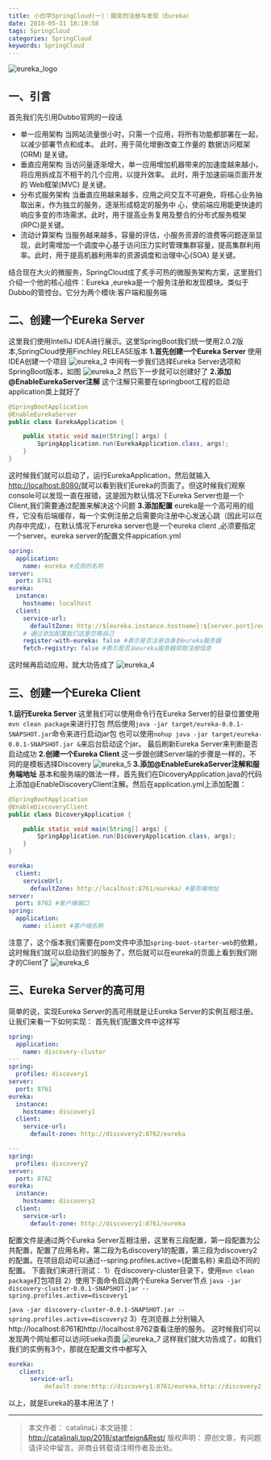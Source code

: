 ```yaml
---
title: 小白学SpringCloud(一)：服务的注册与发现（Eureka）
date: 2018-05-31 18:19:58
tags: SpringCloud
categories: SpringCloud
keywords: SpringCloud
---
```


![eureka_logo](http://ou3np1yz4.bkt.clouddn.com/eureka_logo1.jpg)

<!--more-->

## 一、引言
首先我们先引用Dubbo官网的一段话

- 单一应用架构
    当网站流量很小时，只需一个应用，将所有功能都部署在一起，以减少部署节点和成本。
    此时，用于简化增删改查工作量的 数据访问框架(ORM) 是关键。
- 垂直应用架构
    当访问量逐渐增大，单一应用增加机器带来的加速度越来越小，将应用拆成互不相干的几个应用，以提升效率。
    此时，用于加速前端页面开发的 Web框架(MVC) 是关键。
- 分布式服务架构
    当垂直应用越来越多，应用之间交互不可避免，将核心业务抽取出来，作为独立的服务，逐渐形成稳定的服务中 心，使前端应用能更快速的响应多变的市场需求。此时，用于提高业务复用及整合的分布式服务框架(RPC)是关键。
- 流动计算架构
当服务越来越多，容量的评估，小服务资源的浪费等问题逐渐显现，此时需增加一个调度中心基于访问压力实时管理集群容量，提高集群利用率。此时，用于提高机器利用率的资源调度和治理中心(SOA) 是关键。

结合现在大火的微服务，SpringCloud成了炙手可热的微服务架构方案，这里我们介绍一个他的核心组件：Eureka ,eureka是一个服务注册和发现模块。类似于Dubbo的管控台。它分为两个模块:客户端和服务端

## 二、创建一个Eureka Server
这里我们使用IntelliJ IDEA进行展示。这里SpringBoot我们统一使用2.0.2版本,SpringCloud使用Finchley.RELEASE版本
**1.首先创建一个Eureka Server**
使用IDEA创建一个项目
![eureka_2](http://ou3np1yz4.bkt.clouddn.com/eureka_2.jpg)
中间有一步我们选择Eureka Server选项和SpringBoot版本，如图
![eureka_2](http://ou3np1yz4.bkt.clouddn.com/eureka_3.jpg)
然后下一步就可以创建好了
**2.添加@EnableEurekaServer注解**
这个注解只需要在springboot工程的启动application类上就好了
``` java
@SpringBootApplication
@EnableEurekaServer
public class EurekaApplication {

    public static void main(String[] args) {
        SpringApplication.run(EurekaApplication.class, args);
    }
}
```
这时候我们就可以启动了，运行EurekaApplication，然后就输入[http://localhost:8080/](http://localhost:8080/)就可以看到我们Eureka的页面了。但这时候我们观察console可以发现一直在报错，这是因为默认情况下Eureka Server也是一个Client,我们需要通过配置来解决这个问题
**3.添加配置**
eureka是一个高可用的组件，它没有后端缓存，每一个实例注册之后需要向注册中心发送心跳（因此可以在内存中完成），在默认情况下erureka server也是一个eureka client ,必须要指定一个server。eureka server的配置文件appication.yml
``` yml
spring:
  application:
    name: eureka #应用的名称
server:
  port: 8761
eureka:
  instance:
    hostname: localhost
  client:
    service-url:
      defaultZone: http://${eureka.instance.hostname}:${server.port}/eureka/
    # 通过添加配置我们这里忽略自己
    register-with-eureka: false #表示是否注册自身到eureka服务器
    fetch-registry: false #表示是否从eureka服务器获取注册信息
```
这时候再启动应用，就大功告成了
![eureka_4](http://ou3np1yz4.bkt.clouddn.com/eureka_4.jpg)
## 三、创建一个Eureka Client
**1.运行Eureka Server**
这里我们可以使用命令行在Eureka Server的目录位置使用`mvn clean package`来进行打包
然后使用`java -jar target/eureka-0.0.1-SNAPSHOT.jar`命令来进行启动jar包
也可以使用`nohup java -jar target/eureka-0.0.1-SNAPSHOT.jar &`来后台启动这个jar。
最后刷新Eureka Server来判断是否启动成功
**2.创建一个Eureka Client**
这一步跟创建Server端的步骤是一样的，不同的是模板选择Discovery
![eureka_5](http://ou3np1yz4.bkt.clouddn.com/eureka_5.jpg)
**3.添加@EnableEurekaServer注解和服务端地址**
基本和服务端的做法一样，首先我们在DicoveryApplication.java的代码上添加@EnableDiscoveryClient注解。然后在application.yml上添加配置：
``` java
@SpringBootApplication
@EnableDiscoveryClient
public class DicoveryApplication {

    public static void main(String[] args) {
        SpringApplication.run(DicoveryApplication.class, args);
    }
}
```
``` yml
eureka:
  client:
    serviceUrl:
      defaultZone: http://localhost:8761/eureka/ #服务端地址
server:
  port: 8762 #客户端端口
spring:
  application:
    name: client #客户端名称
```
注意了，这个版本我们需要在pom文件中添加`spring-boot-starter-web`的依赖，
这时候我们就可以启动我们的服务了，然后就可以在eureka的页面上看到我们刚才的Client了
![eureka_6](http://ou3np1yz4.bkt.clouddn.com/eureka_6.jpg)
## 三、Eureka Server的高可用
简单的说，实现Eureka Server的高可用就是让Eureka Server的实例互相注册。
让我们来看一下如何实现：
首先我们配置文件中这样写
``` yml
spring:
  application:
    name: discovery-cluster
---
spring:
  profiles: discovery1
server:
  port: 8761
eureka:
  instance:
    hostname: discovery1
  client:
    service-url:
      default-zone: http://discovery2:8762/eureka

---
spring:
  profiles: discovery2
server:
  port: 8762
eureka:
  instance:
    hostname: discovery2
  client:
    service-url:
      default-zone: http://discovery1:8761/eureka
```
配置文件是通过两个Eureka Server互相注册，这里有三段配置，第一段配置为公共配置，配置了应用名称，第二段为名discovery1的配置，第三段为discovery2的配置。在项目启动可以通过--spring.profiles.active={配置名称} 来启动不同的配置。
下面我们来进行测试：
1）在discovery-cluster目录下，使用`mvn clean package`打包项目 
2）使用下面命令启动两个Eureka Server节点 
`java -jar discovery-cluster-0.0.1-SNAPSHOT.jar --spring.profiles.active=discovery1`

`java -jar discovery-cluster-0.0.1-SNAPSHOT.jar --spring.profiles.active=discovery2` 
3）在浏览器上分别输入http://localhost:8761和http://localhost:8762查看注册的服务。
这时候我们可以发现两个网址都可以访问Eueka页面
![eureka_7](http://ou3np1yz4.bkt.clouddn.com/eureka_7.jpg)
这样我们就大功告成了，如我们我们的实例有3个，那就在配置文件中都写入
``` yml
eureka:
   client:
      service-url:
          default-zone:http://discovery1:8761/eureka,http://discovery2:8762/eureka
```
以上，就是Eureka的基本用法了！

---

>本文作者： catalinaLi
本文链接： http://catalinali.top/2018/startfeign&Rest/
版权声明： 原创文章，有问题请评论中留言。非商业转载请注明作者及出处。